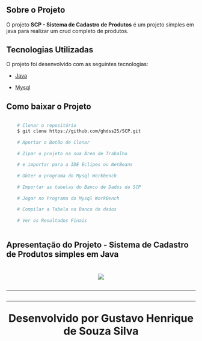 <h1>

## Sobre o Projeto 

O projeto **SCP - Sistema de Cadastro de Produtos** é um projeto simples em java para realizar um crud completo de produtos.

## Tecnologias Utilizadas 

O projeto foi desenvolvido com as seguintes tecnologias: 

- [Java](https://www.java.com/pt-BR/) 

- [Mysql](https://dev.mysql.com/downloads/workbench/)

## Como baixar o Projeto


```bash 

    # Clonar o repositório 
    $ git clone https://github.com/ghdss25/SCP.git
    
    # Apertar o Botão de Clonar 
    
    # Zipar o projeto na sua Àrea de Trabalho
    
    # e importar para a IDE Eclipes ou NetBeans 
    
    # Obter o programa do Mysql Workbench 
    
    # Importar as tabelas do Banco de Dados da SCP 
    
    # Jogar no Programa do Mysql WorkBench 
    
    # Compilar a Tabela no Banco de dados
    
    # Ver os Resultados Finais 
    
```

## Apresentação do Projeto - Sistema de Cadastro de Produtos simples em Java

<h1 align = "center">
    <img src="SCP_Desktop.gif">

---
---
Desenvolvido por Gustavo Henrique de Souza Silva
